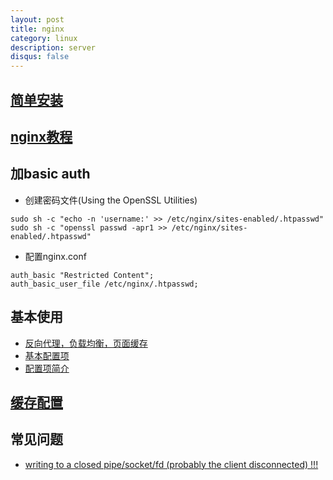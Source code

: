 ```yaml
---
layout: post
title: nginx
category: linux
description: server
disqus: false
---
```


## [简单安装](https://www.nginx.com/resources/wiki/start/topics/tutorials/install/#)


## [nginx教程](http://tengine.taobao.org/book/chapter_05.html)


## 加basic auth

* 创建密码文件(Using the OpenSSL Utilities)

```
sudo sh -c "echo -n 'username:' >> /etc/nginx/sites-enabled/.htpasswd"
sudo sh -c "openssl passwd -apr1 >> /etc/nginx/sites-enabled/.htpasswd"
```
* 配置nginx.conf

```
auth_basic "Restricted Content";
auth_basic_user_file /etc/nginx/.htpasswd;
```

## 基本使用
* [反向代理，负载均衡，页面缓存](http://freeloda.blog.51cto.com/2033581/1288553)
* [基本配置项](https://linux.cn/article-5265-1-rel.html)
* [配置项简介](https://linux.cn/article-5712-1.html)

## [缓存配置](http://mp.weixin.qq.com/s?__biz=MjM5NjQ4MjYwMQ==&mid=208955874&idx=3&sn=73013bc7d5d8f9502e5f1f7078797e51&scene=0#rd)


## 常见问题
* [writing to a closed pipe/socket/fd (probably the client disconnected) !!!](https://www.cnblogs.com/sevck/p/10058964.html)